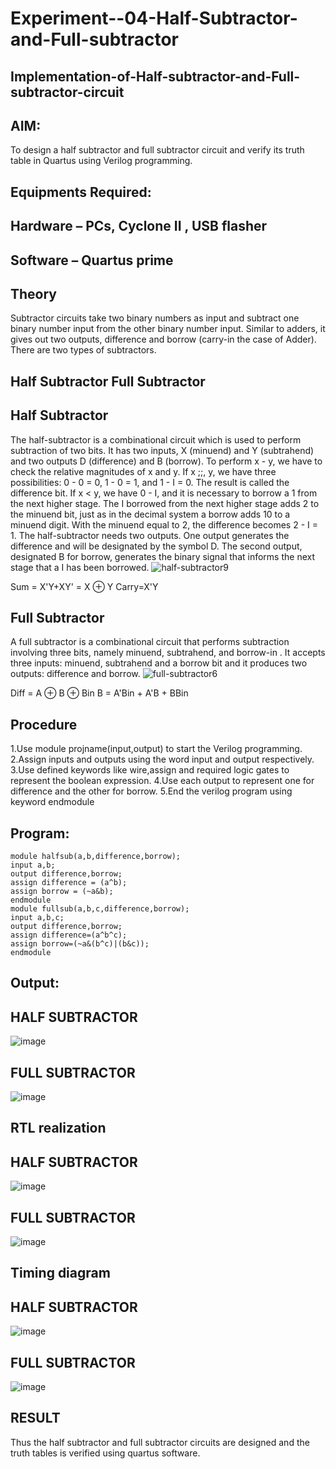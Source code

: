 # Experiment--04-Half-Subtractor-and-Full-subtractor
## Implementation-of-Half-subtractor-and-Full-subtractor-circuit
## AIM:
To design a half subtractor and full subtractor circuit and verify its truth table in Quartus using Verilog programming.

## Equipments Required:
## Hardware – PCs, Cyclone II , USB flasher
## Software – Quartus prime
## Theory
Subtractor circuits take two binary numbers as input and subtract one binary number input from the other binary number input. Similar to adders, it gives out two outputs, difference and borrow (carry-in the case of Adder). There are two types of subtractors.

## Half Subtractor Full Subtractor
## Half Subtractor
The half-subtractor is a combinational circuit which is used to perform subtraction of two bits. It has two inputs, X (minuend) and Y (subtrahend) and two outputs D (difference) and B (borrow). To perform x - y, we have to check the relative magnitudes of x and y. If x ;;, y, we have three possibilities: 0 - 0 = 0, 1 - 0 = 1, and 1 - I = 0. The result is called the difference bit. If x < y, we have 0 - I, and it is necessary to borrow a 1 from the next higher stage. The I borrowed from the next higher stage adds 2 to the minuend bit, just as in the decimal system a borrow adds 10 to a minuend digit. With the minuend equal to 2, the difference becomes 2 - I = 1. The half-subtractor needs two outputs. One output generates the difference and will be designated by the symbol D. The second output, designated B for borrow, generates the binary signal that informs the next stage that a I has been borrowed.
![half-subtractor9](https://user-images.githubusercontent.com/36288975/166112538-58c3bc7c-ee5d-4e6a-ac8d-8e8328efe27a.png)


Sum = X'Y+XY' = X ⊕ Y
Carry=X'Y

## Full Subtractor
A full subtractor is a combinational circuit that performs subtraction involving three bits, namely minuend, subtrahend, and borrow-in . It accepts three inputs: minuend, subtrahend and a borrow bit and it produces two outputs: difference and borrow. 
![full-subtractor6](https://user-images.githubusercontent.com/36288975/166112541-24c68359-3de8-4674-ae22-8272ffc385ed.png)


Diff = A ⊕ B ⊕ Bin B = A'Bin + A'B + BBin

## Procedure
1.Use module projname(input,output) to start the Verilog programming.
2.Assign inputs and outputs using the word input and output respectively.
3.Use defined keywords like wire,assign and required logic gates to represent the boolean expression.
4.Use each output to represent one for difference and the other for borrow.
5.End the verilog program using keyword endmodule
## Program:
```
module halfsub(a,b,difference,borrow);
input a,b;
output difference,borrow;
assign difference = (a^b);
assign borrow = (~a&b);
endmodule
module fullsub(a,b,c,difference,borrow);
input a,b,c;
output difference,borrow;
assign difference=(a^b^c);
assign borrow=(~a&(b^c)|(b&c));
endmodule
```
## Output:
## HALF SUBTRACTOR
![image](https://github.com/Murali-Krishna0/Experiment--03-Half-Subtractor-and-Full-subtractor/assets/149054535/8bffe79e-1b81-4880-9ea8-bd05857881bf)
## FULL SUBTRACTOR
![image](https://github.com/Murali-Krishna0/Experiment--03-Half-Subtractor-and-Full-subtractor/assets/149054535/216e7a91-1398-4fb0-8339-6b8587bc270b)

##  RTL realization
## HALF SUBTRACTOR

![image](https://github.com/Murali-Krishna0/Experiment--03-Half-Subtractor-and-Full-subtractor/assets/149054535/6d487fab-8512-4c6c-8815-198f22466ee1)

## FULL SUBTRACTOR

![image](https://github.com/Murali-Krishna0/Experiment--03-Half-Subtractor-and-Full-subtractor/assets/149054535/dc6cb8e4-504c-4c18-80d9-7eb70423fade)



## Timing diagram 
## HALF SUBTRACTOR

![image](https://github.com/Murali-Krishna0/Experiment--03-Half-Subtractor-and-Full-subtractor/assets/149054535/360a12a7-216e-41b0-9b5c-d48180647b5c)

## FULL SUBTRACTOR

![image](https://github.com/Murali-Krishna0/Experiment--03-Half-Subtractor-and-Full-subtractor/assets/149054535/c41ec6c8-a871-4cb1-bba0-13a85952299b)
## RESULT
Thus the half subtractor and full subtractor circuits are designed and the truth tables is verified using quartus software.

